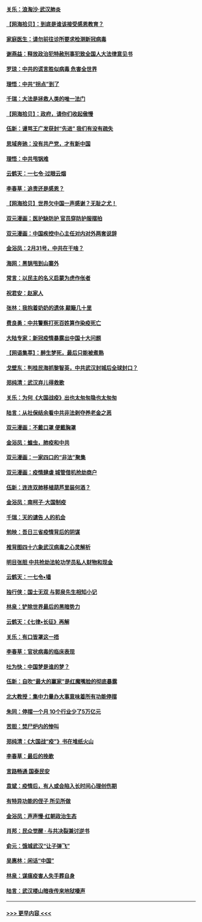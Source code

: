 #### [关乐：浪淘沙·武汉肺炎](../pages/nsc993/n11931792.md?t=03120203) 
#### [【网海拾贝】：到底是谁该接受感恩教育？](../pages/nsc993/n11931552.md?t=03120203) 
#### [家庭医生：请勿前往诊所要求检测新冠病毒](../pages/nsc993/n11929190.md?t=03120203) 
#### [谢燕益：释放政治犯特赦刑事犯致全国人大法律意见书](../pages/nsc993/n11928978.md?t=03120203) 
#### [罗琼：中共的谎言胜似病毒 危害全世界](../pages/nsc993/n11922636.md?t=03120203) 
#### [理悟：中共“拐点”到了](../pages/nsc993/n11928496.md?t=03120203) 
#### [千瑞：大法是拯救人类的唯一法门](../pages/nsc993/n11927637.md?t=03120203) 
#### [【网海拾贝】：政府，请你们收起傲慢](../pages/nsc993/n11926932.md?t=03120203) 
#### [伍新：谩骂王广发获封“先进” 我们有没有疏失](../pages/nsc993/n11926101.md?t=03120203) 
#### [思域奔驰：没有共产党，才有新中国](../pages/nsc993/n11926058.md?t=03120203) 
#### [理悟：中共甩锅难](../pages/nsc993/n11925355.md?t=03120203) 
#### [云鹤天：一七令·过眼云烟](../pages/nsc993/n11925284.md?t=03120203) 
#### [李春草：追责还是感恩？](../pages/nsc993/n11925274.md?t=03120203) 
#### [【网海拾贝】世界欠中国一声感谢？无耻之尤！](../pages/nsc993/n11925239.md?t=03120203) 
#### [双元漫画：医护缺防护 官员穿防护服摆拍](../pages/nsc993/n11923899.md?t=03120203) 
#### [双元漫画：中国疾控中心主任对内对外两套说辞](../pages/nsc993/n11921994.md?t=03120203) 
#### [金浴凤：2月31号，中共在干啥？](../pages/nsc993/n11922706.md?t=03120203) 
#### [海网：黑锅甩到山寨外](../pages/nsc993/n11922688.md?t=03120203) 
#### [常言：以民主的名义启蒙为虎作伥者](../pages/nsc993/n11922217.md?t=03120203) 
#### [祝君安：赵家人](../pages/nsc993/n11922209.md?t=03120203) 
#### [张林：我抱着奶奶的遗体 颠簸几十里](../pages/nsc993/n11920945.md?t=03120203) 
#### [费良勇：中共警察打死百姓算作染疫死亡](../pages/nsc993/n11919264.md?t=03120203) 
#### [大陆专家：新冠疫情暴露出中国十大问题](../pages/nsc993/n11919187.md?t=03120203) 
#### [【网语集萃】：醉生梦死，最后只能被煮熟](../pages/nsc993/n11918994.md?t=03120203) 
#### [戈壁东：判桂民海抓黎智英，中共武汉封城后全球封口？](../pages/nsc993/n11917982.md?t=03120203) 
#### [郑纯清：武汉弃儿得救歌](../pages/nsc993/n11917881.md?t=03120203) 
#### [关乐：为何《大国战疫》出也太匆匆隐也太匆匆](../pages/nsc993/n11917792.md?t=03120203) 
#### [陆言：从社保结余看中共非法剥夺养老金之恶](../pages/nsc993/n11917084.md?t=03120203) 
#### [双元漫画：不戴口罩 便戴胸罩](../pages/nsc993/n11916447.md?t=03120203) 
#### [金浴凤：蝗虫，肺疫和中共](../pages/nsc993/n11916904.md?t=03120203) 
#### [双元漫画：一家四口的“非法”聚集](../pages/nsc993/n11916378.md?t=03120203) 
#### [双元漫画：疫情肆虐 城管借机抢劫商户](../pages/nsc993/n11916310.md?t=03120203) 
#### [伍新：连连双肺移植葫芦里装何酒？](../pages/nsc993/n11913667.md?t=03120203) 
#### [金浴凤：南柯子·大国制疫](../pages/nsc993/n11913657.md?t=03120203) 
#### [千瑞：天的谴告  人的机会](../pages/nsc993/n11913309.md?t=03120203) 
#### [勉映：吾日三省疫情背后的阴谋](../pages/nsc993/n11913079.md?t=03120203) 
#### [推背图四十六象武汉病毒之心灵解析](../pages/nsc993/n11911761.md?t=03120203) 
#### [明目张胆 中共抢劫法轮功学员私人财物和现金](../pages/nsc993/n11910262.md?t=03120203) 
#### [云鹤天：一七令▪墙](../pages/nsc993/n11910627.md?t=03120203) 
#### [独行侠：国士无双 与郭泉先生相知小记](../pages/nsc993/n11910613.md?t=03120203) 
#### [林泉：铲除世界最后的黑暗势力](../pages/nsc993/n11909320.md?t=03120203) 
#### [云鹤天：《七律▪长征》再解](../pages/nsc993/n11909327.md?t=03120203) 
#### [关乐：有口皆罩这一捂](../pages/nsc993/n11908393.md?t=03120203) 
#### [李春草：官状病毒的临床表现](../pages/nsc993/n11908339.md?t=03120203) 
#### [吐为快：中国梦是谁的梦？](../pages/nsc993/n11906564.md?t=03120203) 
#### [伍新：自吹“最大的赢家”是红魔嘴脸的彻底暴露](../pages/nsc993/n11906407.md?t=03120203) 
#### [北大教授：集中力量办大事意味着所有功能停摆](../pages/nsc993/n11904800.md?t=03120203) 
#### [朱同：停摆一个月 10个行业少了5万亿元](../pages/nsc993/n11904498.md?t=03120203) 
#### [苦胆：焚尸炉内的惨叫](../pages/nsc993/n11904479.md?t=03120203) 
#### [郑纯清：《大国战“疫”》书在堆纸火山](../pages/nsc993/n11904450.md?t=03120203) 
#### [李春草：最后的挽歌](../pages/nsc993/n11904441.md?t=03120203) 
#### [言路畅通 国泰民安](../pages/nsc993/n11904222.md?t=03120203) 
#### [袁斌：疫情后，有人或会陷入长时间心理创伤期](../pages/nsc993/n11901514.md?t=03120203) 
#### [有特异功能的侄子 所见所做](../pages/nsc993/n11901154.md?t=03120203) 
#### [金浴凤：声声慢‧红朝政治生态](../pages/nsc993/n11899553.md?t=03120203) 
#### [肖邦：民众觉醒 · 与共决裂兼讨逆书](../pages/nsc993/n11898435.md?t=03120203) 
#### [俞元：饿城武汉“让子弹飞”](../pages/nsc993/n11898344.md?t=03120203) 
#### [吴惠林：闲话“中国”](../pages/nsc993/n11898182.md?t=03120203) 
#### [林泉：谋瘟疫害人失手葬自身](../pages/nsc993/n11897892.md?t=03120203) 
#### [陆言：武汉楼山暗夜传来地狱嚎声](../pages/nsc993/n11897033.md?t=03120203) 

----
#### [ >>> 更早内容 <<< ](../indexes/nsc993-earlier.md)
